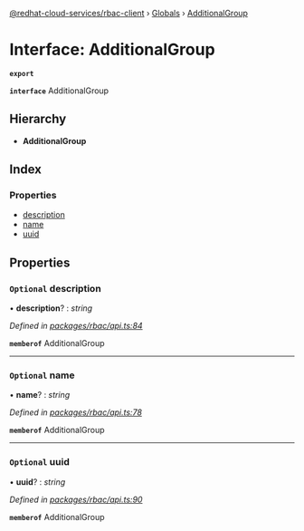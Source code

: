 [@redhat-cloud-services/rbac-client](../README.md) › [Globals](../globals.md) › [AdditionalGroup](additionalgroup.md)

# Interface: AdditionalGroup

**`export`** 

**`interface`** AdditionalGroup

## Hierarchy

* **AdditionalGroup**

## Index

### Properties

* [description](additionalgroup.md#optional-description)
* [name](additionalgroup.md#optional-name)
* [uuid](additionalgroup.md#optional-uuid)

## Properties

### `Optional` description

• **description**? : *string*

*Defined in [packages/rbac/api.ts:84](https://github.com/Hyperkid123/javascript-clients/blob/master/packages/rbac/api.ts#L84)*

**`memberof`** AdditionalGroup

___

### `Optional` name

• **name**? : *string*

*Defined in [packages/rbac/api.ts:78](https://github.com/Hyperkid123/javascript-clients/blob/master/packages/rbac/api.ts#L78)*

**`memberof`** AdditionalGroup

___

### `Optional` uuid

• **uuid**? : *string*

*Defined in [packages/rbac/api.ts:90](https://github.com/Hyperkid123/javascript-clients/blob/master/packages/rbac/api.ts#L90)*

**`memberof`** AdditionalGroup

